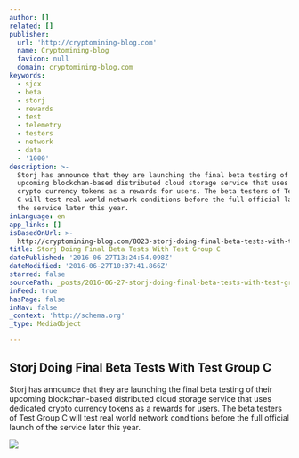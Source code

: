 ```yaml
---
author: []
related: []
publisher:
  url: 'http://cryptomining-blog.com'
  name: Cryptomining-blog
  favicon: null
  domain: cryptomining-blog.com
keywords:
  - sjcx
  - beta
  - storj
  - rewards
  - test
  - telemetry
  - testers
  - network
  - data
  - '1000'
description: >-
  Storj has announce that they are launching the final beta testing of their
  upcoming blockchan-based distributed cloud storage service that uses dedicated
  crypto currency tokens as a rewards for users. The beta testers of Test Group
  C will test real world network conditions before the full official launch of
  the service later this year.
inLanguage: en
app_links: []
isBasedOnUrl: >-
  http://cryptomining-blog.com/8023-storj-doing-final-beta-tests-with-test-group-c/
title: Storj Doing Final Beta Tests With Test Group C
datePublished: '2016-06-27T13:24:54.098Z'
dateModified: '2016-06-27T10:37:41.866Z'
starred: false
sourcePath: _posts/2016-06-27-storj-doing-final-beta-tests-with-test-group-c.md
inFeed: true
hasPage: false
inNav: false
_context: 'http://schema.org'
_type: MediaObject

---
```

<article style=""><h1>Storj Doing Final Beta Tests With Test Group C</h1><p>Storj has announce that they are launching the final beta testing of their upcoming blockchan-based distributed cloud storage service that uses dedicated crypto currency tokens as a rewards for users. The beta testers of Test Group C will test real world network conditions before the full official launch of the service later this year.</p><img src="http://cryptomining-blog.com/wp-content/uploads/2016/06/storj-test-group-c.jpg" /></article>